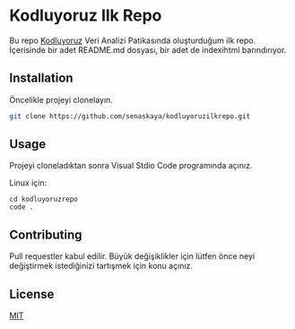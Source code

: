 # Kodluyoruz Ilk Repo
Bu repo [Kodluyoruz](https://www.kodluyoruz.org) Veri Analizi Patikasında oluşturduğum ilk repo. İçerisinde bir adet README.md dosyası, bir adet de indexihtml barındırıyor.

## Installation
Öncelikle projeyi clonelayın.

```bash
git clone https://github.com/senaskaya/kodluyoruzilkrepo.git
```

## Usage

Projeyi cloneladıktan sonra Visual Stdio Code programında açınız.

Linux için:

```linux
cd kodluyoruzrepo
code .
```

## Contributing 
Pull requestler kabul edilir. Büyük değişiklikler için lütfen önce neyi değiştirmek istediğinizi tartışmek için konu açınız.

## License

[MIT](https://choosealicense.com/licenses/mit/)
